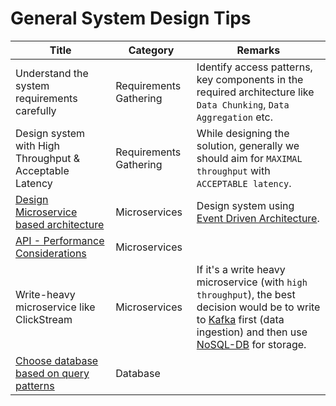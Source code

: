# General System Design Tips

| Title                                                                        | Category               | Remarks                                                                                                                                                                                                                                                    |
|------------------------------------------------------------------------------|------------------------|------------------------------------------------------------------------------------------------------------------------------------------------------------------------------------------------------------------------------------------------------------|
| Understand the system requirements carefully                                 | Requirements Gathering | Identify access patterns, key components in the required architecture like `Data Chunking`, `Data Aggregation` etc.                                                                                                                                        |
| Design system with High Throughput & Acceptable Latency                      | Requirements Gathering | While designing the solution, generally we should aim for `MAXIMAL throughput` with `ACCEPTABLE latency`.                                                                                                                                                  |
| [Design Microservice based architecture](4_MicroServicesSOA/Readme.md)       | Microservices          | Design system using [Event Driven Architecture](5_MessageBrokersEDA/EventDrivenArchitecture/Readme.md).                                                                                                                                                    |
| [API - Performance Considerations](8_APITechOptions/APIPerformanceTuning.md) | Microservices          |                                                                                                                                                                                                                                                            |
| Write-heavy microservice like ClickStream                                    | Microservices          | If it's a write heavy microservice (with `high throughput`), the best decision would be to write to [Kafka](5_MessageBrokersEDA/Kafka/Readme.md) first (data ingestion) and then use [NoSQL-DB](3_DatabaseServices/NoSQL-Databases/Readme.md) for storage. |
| [Choose database based on query patterns](3_DatabaseServices/Readme.md)      | Database               |                                                                                                                                                                                                                                                            |